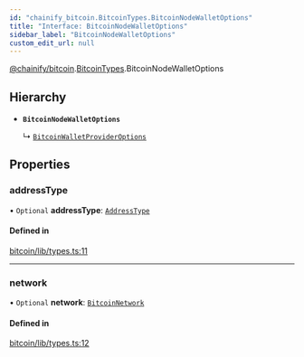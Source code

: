 ```yaml
---
id: "chainify_bitcoin.BitcoinTypes.BitcoinNodeWalletOptions"
title: "Interface: BitcoinNodeWalletOptions"
sidebar_label: "BitcoinNodeWalletOptions"
custom_edit_url: null
---
```


[@chainify/bitcoin](../modules/chainify_bitcoin.md).[BitcoinTypes](../namespaces/chainify_bitcoin.BitcoinTypes.md).BitcoinNodeWalletOptions

## Hierarchy

- **`BitcoinNodeWalletOptions`**

  ↳ [`BitcoinWalletProviderOptions`](chainify_bitcoin.BitcoinTypes.BitcoinWalletProviderOptions.md)

## Properties

### addressType

• `Optional` **addressType**: [`AddressType`](../enums/chainify_bitcoin.BitcoinTypes.AddressType.md)

#### Defined in

[bitcoin/lib/types.ts:11](https://github.com/liquality/chainify/blob/540cfa69/packages/bitcoin/lib/types.ts#L11)

___

### network

• `Optional` **network**: [`BitcoinNetwork`](chainify_bitcoin.BitcoinTypes.BitcoinNetwork.md)

#### Defined in

[bitcoin/lib/types.ts:12](https://github.com/liquality/chainify/blob/540cfa69/packages/bitcoin/lib/types.ts#L12)
